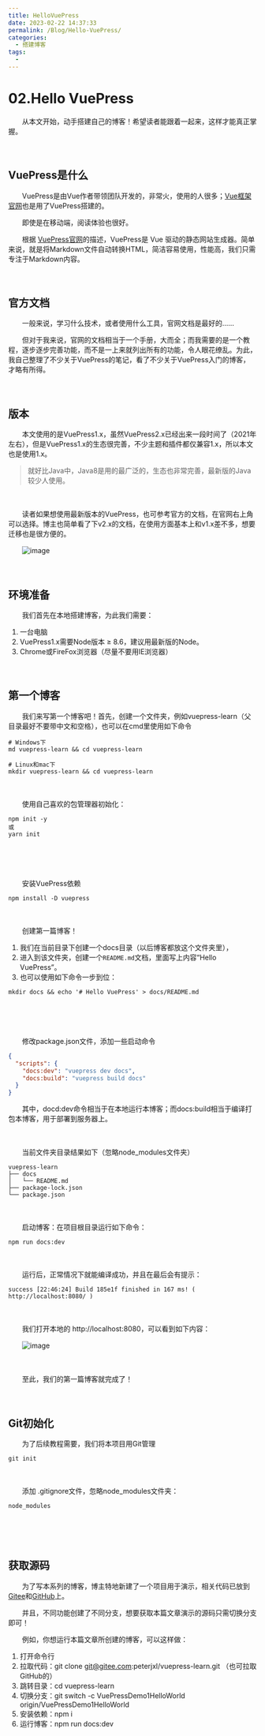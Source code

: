 ```yaml
---
title: HelloVuePress
date: 2023-02-22 14:37:33
permalink: /Blog/Hello-VuePress/
categories:
  - 搭建博客
tags:
  - 
---
```

# 02.Hello VuePress

　　从本文开始，动手搭建自己的博客！希望读者能跟着一起来，这样才能真正掌握。

　　‍

## VuePress是什么

　　VuePress是由Vue作者带领团队开发的，非常火，使用的人很多；[Vue框架官网](https://cn.vuejs.org/)也是用了VuePress搭建的。

　　即使是在移动端，阅读体验也很好。

　　根据 [VuePress官网](https://vuepress.vuejs.org/zh/)的描述，VuePress是 Vue 驱动的静态网站生成器。简单来说，就是将Markdown文件自动转换HTML，简洁容易使用，性能高，我们只需专注于Markdown内容。

　　‍

## 官方文档

　　一般来说，学习什么技术，或者使用什么工具，官网文档是最好的……

　　但对于我来说，官网的文档相当于一个手册，大而全；而我需要的是一个教程，逐步逐步完善功能，而不是一上来就列出所有的功能，令人眼花缭乱。为此，我自己整理了不少关于VuePress的笔记，看了不少关于VuePress入门的博客，才略有所得。

　　‍

## 版本

　　本文使用的是VuePress1.x，虽然VuePress2.x已经出来一段时间了（2021年左右），但是VuePress1.x的生态很完善，不少主题和插件都仅兼容1.x，所以本文也是使用1.x。

> 就好比Java中，Java8是用的最广泛的，生态也非常完善，最新版的Java较少人使用。

　　‍

　　读者如果想使用最新版本的VuePress，也可参考官方的文档，在官网右上角可以选择。博主也简单看了下v2.x的文档，在使用方面基本上和v1.x差不多，想要迁移也是很方便的。

　　​![image](https://image.peterjxl.com/blog/image-20230212220538-502oirv.png)

　　‍

## 环境准备

　　我们首先在本地搭建博客，为此我们需要：

1. 一台电脑
2. VuePress1.x需要Node版本 ≥ 8.6，建议用最新版的Node。
3. Chrome或FireFox浏览器（尽量不要用IE浏览器）

　　‍

## 第一个博客

　　我们来写第一个博客吧！首先，创建一个文件夹，例如vuepress-learn（父目录最好不要带中文和空格），也可以在cmd里使用如下命令

```shell
# Windows下
md vuepress-learn && cd vuepress-learn

# Linux和mac下
mkdir vuepress-learn && cd vuepress-learn
```

　　‍

　　使用自己喜欢的包管理器初始化：

```shell
npm init -y
或
yarn init
```

　　‍

　　‍

　　安装VuePress依赖

```shell
npm install -D vuepress
```

　　‍

　　创建第一篇博客！

1. 我们在当前目录下创建一个docs目录（以后博客都放这个文件夹里），
2. 进入到该文件夹，创建一个`README.md`​文档，里面写上内容“Hello VuePress”。
3. 也可以使用如下命令一步到位：

```shell
mkdir docs && echo '# Hello VuePress' > docs/README.md
```

　　‍

　　‍

　　修改package.json文件，添加一些启动命令

```json
{
  "scripts": {
    "docs:dev": "vuepress dev docs",
    "docs:build": "vuepress build docs"
  }
}
```

　　其中，docd:dev命令相当于在本地运行本博客；而docs:build相当于编译打包本博客，用于部署到服务器上。

　　‍

　　当前文件夹目录结果如下（忽略node_modules文件夹）

```shell
vuepress-learn
├── docs
│   └── README.md
├── package-lock.json
└── package.json
```

　　‍

　　启动博客：在项目根目录运行如下命令：

```shell
npm run docs:dev
```

　　‍

　　运行后，正常情况下就能编译成功，并且在最后会有提示：

```shell
success [22:46:24] Build 185e1f finished in 167 ms! ( http://localhost:8080/ )
```

　　‍

　　我们打开本地的  http://localhost:8080，可以看到如下内容：

　　​​![image](https://image.peterjxl.com/blog/image-20230212224901-7huivbh.png)​​

　　‍

　　至此，我们的第一篇博客就完成了！

　　‍

## Git初始化

　　为了后续教程需要，我们将本项目用Git管理

```shell
git init
```

　　‍

　　添加 .gitignore文件，忽略node_modules文件夹：

```shell
node_modules
```

　　‍

　　‍

## 获取源码

　　为了写本系列的博客，博主特地新建了一个项目用于演示，相关代码已放到[Gitee](https://gitee.com/peterjxl/vuepress-learn)和[GitHub](https://github.com/Peter-JXL/vuepress-learn)上。

　　并且，不同功能创建了不同分支，想要获取本篇文章演示的源码只需切换分支即可！

　　例如，你想运行本篇文章所创建的博客，可以这样做：

1. 打开命令行
2. 拉取代码：git clone git@gitee.com:peterjxl/vuepress-learn.git （也可拉取GitHub的）
3. 跳转目录：cd vuepress-learn
4. 切换分支：git switch -c VuePressDemo1HelloWorld  origin/VuePressDemo1HelloWorld
5. 安装依赖：npm i
6. 运行博客：npm run docs:dev

　　‍

　　‍

　　‍

　　‍
